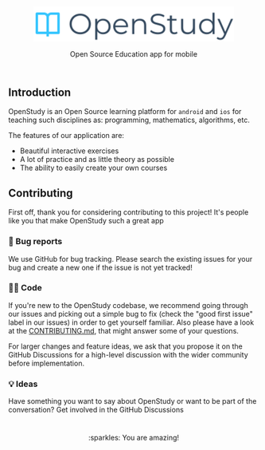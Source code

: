 <header>
<p align="center">
  <img src="assets/logo-dark.svg" alt="logo" height="70">
</p>
<p align="center">Open Source Education app for mobile</p>
</header>

## Introduction
OpenStudy is an Open Source learning platform for `android` and `ios` for teaching such disciplines as: programming, mathematics, algorithms, etc.

The features of our application are:

- Beautiful interactive exercises
- A lot of practice and as little theory as possible
- The ability to easily create your own courses 

## Contributing
First off, thank you for considering contributing to this project! It's people like you that make OpenStudy such a great app

### :snail: Bug reports
We use GitHub for bug tracking. Please search the existing issues for your bug and create a new one if the issue is not yet tracked!

### :technologist: Code
If you're new to the OpenStudy codebase, we recommend going through our issues and picking out a simple bug to fix (check the "good first issue" label in our issues) in order to get yourself familiar. Also please have a look at the [CONTRIBUTING.md](https://github.com/OpenQazaqstan/edu/blob/dev/CONTRIBUTING.md), that might answer some of your questions.

For larger changes and feature ideas, we ask that you propose it on the GitHub Discussions for a high-level discussion with the wider community before implementation.

### :bulb: Ideas
Have something you want to say about OpenStudy or want to be part of the conversation? Get involved in the GitHub Discussions

<h1></h1>
<p align="center">:sparkles: You are amazing!</p>
